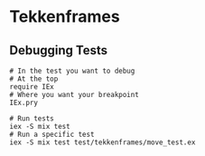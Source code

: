 # Tekkenframes

## Debugging Tests

```
# In the test you want to debug
# At the top
require IEx
# Where you want your breakpoint
IEx.pry

# Run tests
iex -S mix test
# Run a specific test
iex -S mix test test/tekkenframes/move_test.ex
```
